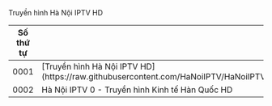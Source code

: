 <table>
	<thead>
		<tr><th align="between">Số thứ tự</th><th align="between">Logo kênh</th><th align="between">Tên kênh</th><th align="left">Tần số</th></tr>
	</thead>
	<tbody>
		<tr><td align="left">0001</td><td align="left">[Truyền hình Hà Nội IPTV HD](https://raw.githubusercontent.com/HaNoiIPTV/HaNoiIPTV.m3u/master/T%E1%BA%BFt/Truy%E1%BB%81n%20h%C3%ACnh%20H%C3%A0%20N%E1%BB%99i%20HD%20(Ph%C3%A1t%20s%C3%B3ng%20trong%20T%E1%BA%BFt%20Nguy%C3%AAn%20%C4%91%C3%A1n%20h%C3%A0ng%20n%C4%83m).png)</td><tdalign="left">Truyền hình Hà Nội IPTV HD</td><td align="left">1080</td></tr>
		<tr><td align="left">0002</td><td align="left">Hà Nội IPTV 0 - Truyền hình Kinh tế Hàn Quốc HD</td><td align="left">1080</td></tr>
